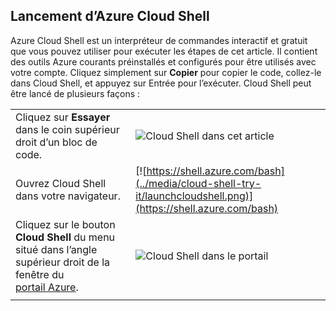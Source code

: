 
## <a name="launch-azure-cloud-shell"></a>Lancement d’Azure Cloud Shell

Azure Cloud Shell est un interpréteur de commandes interactif et gratuit que vous pouvez utiliser pour exécuter les étapes de cet article. Il contient des outils Azure courants préinstallés et configurés pour être utilisés avec votre compte. Cliquez simplement sur **Copier** pour copier le code, collez-le dans Cloud Shell, et appuyez sur Entrée pour l’exécuter.  Cloud Shell peut être lancé de plusieurs façons :

|  |   |
|-----------------------------------------------|---|
| Cliquez sur **Essayer** dans le coin supérieur droit d’un bloc de code. | ![Cloud Shell dans cet article](../media/cloud-shell-try-it/cli-try-it.png) |
| Ouvrez Cloud Shell dans votre navigateur. | [![https://shell.azure.com/bash](../media/cloud-shell-try-it/launchcloudshell.png)](https://shell.azure.com/bash) |
| Cliquez sur le bouton **Cloud Shell** du menu situé dans l’angle supérieur droit de la fenêtre du [portail Azure](https://portal.azure.com). |    ![Cloud Shell dans le portail](../media/cloud-shell-try-it/cloud-shell-menu.png) |
|  |  |

